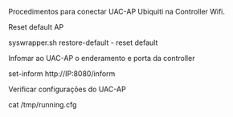 Procedimentos para conectar UAC-AP Ubiquiti na Controller Wifi.

Reset default AP

syswrapper.sh restore-default - reset default 

Infomar ao UAC-AP o enderamento e porta da controller

set-inform http://IP:8080/inform

Verificar configurações do UAC-AP

cat /tmp/running.cfg
